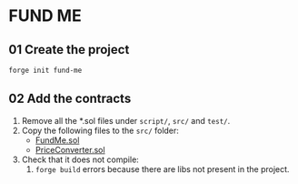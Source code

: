 # FUND ME

## 01 Create the project

```sh
forge init fund-me
```

## 02 Add the contracts

1. Remove all the *.sol files under `script/`, `src/` and `test/`.
2. Copy the following files to the `src/` folder:
   - [FundMe.sol](https://github.com/Cyfrin/remix-fund-me-cu/blob/main/FundMe.sol)
   - [PriceConverter.sol](https://github.com/Cyfrin/remix-fund-me-cu/blob/main/PriceConverter.sol)
3. Check that it does not compile:
   1. `forge build` errors because there are libs not present in the project.
